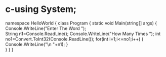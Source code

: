 # c-using System;
namespace HelloWorld
{
class Program
  {
    static void Main(string[] args)
    {
      Console.WriteLine("Enter The Word ");    
      String n1=Console.ReadLine();
      Console.WriteLine("How Many Times ");
      int no1=Convert.ToInt32(Console.ReadLine());
      for(int i=1;i<=no1;i++)
      {
         Console.WriteLine("\n "+n1);
      }    
    }  }
}
